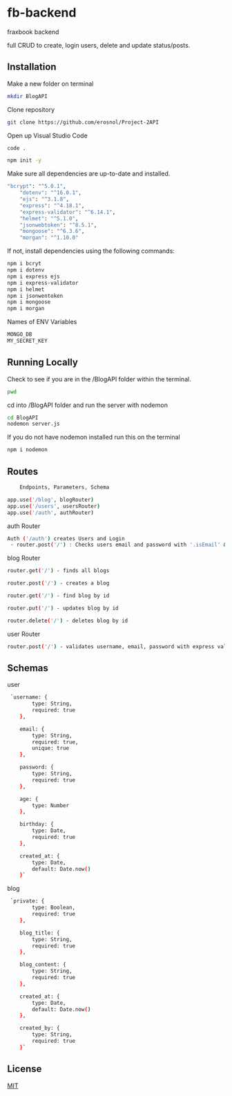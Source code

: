 # fb-backend
fraxbook backend

full CRUD to create, login users, delete and update status/posts. 

## Installation

Make a new folder on terminal 

```bash
mkdir BlogAPI
```
Clone repository

```bash
git clone https://github.com/erosnol/Project-2API
```
Open up Visual Studio Code
```bash
code .
```

```bash
npm init -y 
```
Make sure all dependencies are up-to-date and installed.

```bash
"bcrypt": "^5.0.1",
    "dotenv": "^16.0.1",
    "ejs": "^3.1.8",
    "express": "^4.18.1",
    "express-validator": "^6.14.1",
    "helmet": "^5.1.0",
    "jsonwebtoken": "^8.5.1",
    "mongoose": "^6.3.6",
    "morgan": "^1.10.0"
```

If not, install dependencies using the following commands:
```bash
npm i bcryt
npm i dotenv 
npm i express ejs
npm i express-validator 
npm i helmet
npm i jsonwentoken
npm i mongoose
npm i morgan
```

Names of ENV Variables 
```bash
MONGO_DB
MY_SECRET_KEY
```

## Running Locally 
Check to see if you are in the /BlogAPI folder within the terminal.
```bash
pwd 
```

cd into /BlogAPI folder and run the server with nodemon 
```bash
cd BlogAPI
nodemon server.js
```
If you do not have nodemon installed run this on the terminal 
```bash
npm i nodemon 
```
## Routes 
```bash
    Endpoints, Parameters, Schema
```


```bash 
app.use('/blog', blogRouter)
app.use('/users', usersRouter)
app.use('/auth', authRouter)
```

auth Router
```bash
Auth ('/auth') creates Users and Login 
 - router.post('/') : Checks users email and password with '.isEmail' & '.notEmpty.' It also creates a TOKEN for user profile.
```


blog Router
```bash
router.get('/') - finds all blogs

router.post('/') - creates a blog 

router.get('/') - find blog by id

router.put('/') - updates blog by id

router.delete('/') - deletes blog by id
```

user Router
```bash
router.post('/') - validates username, email, password with express validator. and use SALT and bcrypt to get a hashedpassword. With this, a payload exists and creates a TOKEN.
```

## Schemas
user
```bash
 `username: {
        type: String,
        required: true
    },

    email: {
        type: String,
        required: true,
        unique: true
    },

    password: {
        type: String,
        required: true
    },

    age: {
        type: Number
    },

    birthday: {
        type: Date,
        required: true
    },

    created_at: {
        type: Date,
        default: Date.now()
    }`
```

blog
```bash
 `private: {
        type: Boolean,
        required: true
    },

    blog_title: {
        type: String,
        required: true
    },

    blog_content: {
        type: String,
        required: true
    },

    created_at: {
        type: Date,
        default: Date.now()
    },

    created_by: {
        type: String,
        required: true
    }`
```

## License
[MIT](https://choosealicense.com/licenses/mit/)
